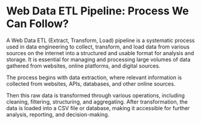 # **Web Data ETL Pipeline: Process We Can Follow?**


A Web Data ETL (Extract, Transform, Load) pipeline is a systematic process used in data engineering to collect, transform, and load data from various sources on the internet into a structured and usable format for analysis and storage. It is essential for managing and processing large volumes of data gathered from websites, online platforms, and digital sources.

The process begins with data extraction, where relevant information is collected from websites, APIs, databases, and other online sources.

Then this raw data is transformed through various operations, including cleaning, filtering, structuring, and aggregating. After transformation, the data is loaded into a CSV file or database, making it accessible for further analysis, reporting, and decision-making.
